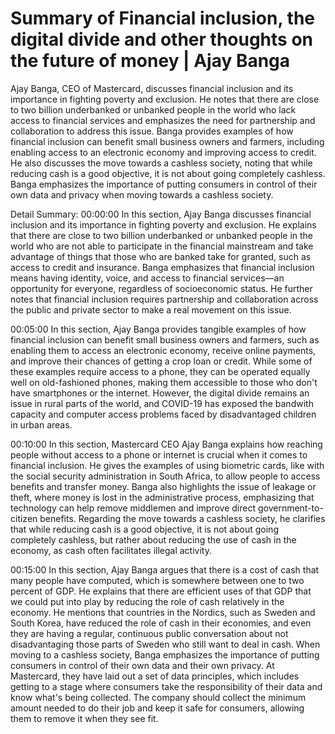 # Summary of Financial inclusion, the digital divide and other thoughts on the future of money | Ajay Banga

Ajay Banga, CEO of Mastercard, discusses financial inclusion and its importance in fighting poverty and exclusion. He notes that there are close to two billion underbanked or unbanked people in the world who lack access to financial services and emphasizes the need for partnership and collaboration to address this issue. Banga provides examples of how financial inclusion can benefit small business owners and farmers, including enabling access to an electronic economy and improving access to credit. He also discusses the move towards a cashless society, noting that while reducing cash is a good objective, it is not about going completely cashless. Banga emphasizes the importance of putting consumers in control of their own data and privacy when moving towards a cashless society.

Detail Summary: 
00:00:00
In this section, Ajay Banga discusses financial inclusion and its importance in fighting poverty and exclusion. He explains that there are close to two billion underbanked or unbanked people in the world who are not able to participate in the financial mainstream and take advantage of things that those who are banked take for granted, such as access to credit and insurance. Banga emphasizes that financial inclusion means having identity, voice, and access to financial services—an opportunity for everyone, regardless of socioeconomic status. He further notes that financial inclusion requires partnership and collaboration across the public and private sector to make a real movement on this issue.

00:05:00
In this section, Ajay Banga provides tangible examples of how financial inclusion can benefit small business owners and farmers, such as enabling them to access an electronic economy, receive online payments, and improve their chances of getting a crop loan or credit. While some of these examples require access to a phone, they can be operated equally well on old-fashioned phones, making them accessible to those who don't have smartphones or the internet. However, the digital divide remains an issue in rural parts of the world, and COVID-19 has exposed the bandwith capacity and computer access problems faced by disadvantaged children in urban areas.

00:10:00
In this section, Mastercard CEO Ajay Banga explains how reaching people without access to a phone or internet is crucial when it comes to financial inclusion. He gives the examples of using biometric cards, like with the social security administration in South Africa, to allow people to access benefits and transfer money. Banga also highlights the issue of leakage or theft, where money is lost in the administrative process, emphasizing that technology can help remove middlemen and improve direct government-to-citizen benefits. Regarding the move towards a cashless society, he clarifies that while reducing cash is a good objective, it is not about going completely cashless, but rather about reducing the use of cash in the economy, as cash often facilitates illegal activity.

00:15:00
In this section, Ajay Banga argues that there is a cost of cash that many people have computed, which is somewhere between one to two percent of GDP. He explains that there are efficient uses of that GDP that we could put into play by reducing the role of cash relatively in the economy. He mentions that countries in the Nordics, such as Sweden and South Korea, have reduced the role of cash in their economies, and even they are having a regular, continuous public conversation about not disadvantaging those parts of Sweden who still want to deal in cash. When moving to a cashless society, Banga emphasizes the importance of putting consumers in control of their own data and their own privacy. At Mastercard, they have laid out a set of data principles, which includes getting to a stage where consumers take the responsibility of their data and know what's being collected. The company should collect the minimum amount needed to do their job and keep it safe for consumers, allowing them to remove it when they see fit.

